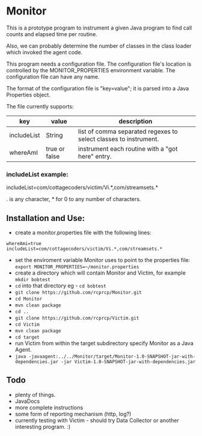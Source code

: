 # **Monitor**

This is a prototype program to instrument a given Java program to find call counts
and elapsed time per routine. 

Also, we can probably determine the number of classes in the class loader which invoked the agent code.

This program needs a configuration file.  The configuration file's location is controlled by the
MONITOR_PROPERTIES environment variable.  The configuration file can have any name.  

The format of the configuration file is "key=value"; it is parsed into a Java Properties object. 

The file currently supports:

|key|value|description|
|---|---|---| 
includeList|String| list of comma separated regexes to select classes to instrument. 
whereAmI|true or false|instrument each routine with a "got here" entry.

### **includeList example:**
includeList=com/cottagecoders/victim/Vi.\*,com/streamsets.\*

. is any character, * for 0 to any number of characters.

## **Installation and Use:** 
* create a monitor.properties file with the following lines:
```
whereAmi=true
includeList=com/cottagecoders/victim/Vi.*,com/streamsets.*
```
* set the enviroment variable Monitor uses to point to the properties file: `export MONITOR_PROPERTIES=~/monitor.properties`
* create a directory which will contain Monitor and Victim, for example `mkdir bobtest`
* `cd` into that directory eg - `cd bobtest`
* `git clone https://github.com/rcprcp/Monitor.git`
* `cd Monitor`
* `mvn clean package`
* `cd ..`
* `git clone https://github.com/rcprcp/Victim.git`
* `cd Victim`
* `mvn clean package`
* `cd target`
* run Victim from within the target subdirectory specify Monitor as a Java Agent.
* `java -javaagent:../../Monitor/target/Monitor-1.0-SNAPSHOT-jar-with-dependencies.jar -jar Victim-1.0-SNAPSHOT-jar-with-dependencies.jar`



## **Todo**
* plenty of things.
* JavaDocs
* more complete instructions
* some form of reporting mechanism (http, log?)
* currently testing with Victim - should try Data Collector or another interesting program.  :)


